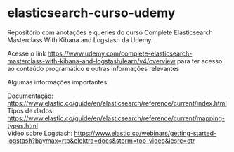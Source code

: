 # elasticsearch-curso-udemy

Repositório com anotações e queries do curso Complete Elasticsearch Masterclass With Kibana and Logstash da Udemy.

Acesse o link https://www.udemy.com/complete-elasticsearch-masterclass-with-kibana-and-logstash/learn/v4/overview para ter acesso ao conteúdo programático e outras informações relevantes

Algumas informações importantes:

Documentação: https://www.elastic.co/guide/en/elasticsearch/reference/current/index.html </br>
Tipos de dados: https://www.elastic.co/guide/en/elasticsearch/reference/current/mapping-types.html </br>
Vídeo sobre Logstash: https://www.elastic.co/webinars/getting-started-logstash?baymax=rtp&elektra=docs&storm=top-video&iesrc=ctr </br>
